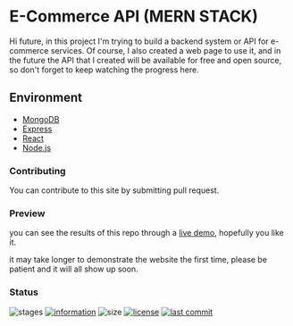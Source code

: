 # E-Commerce API (MERN STACK)

Hi future, in this project I'm trying to build a backend system or API for e-commerce services. Of course, I also created a web page to use it, and in the future the API that I created will be available for free and open source, so don't forget to keep watching the progress here.

## Environment

- [MongoDB](https://www.mongodb.com/)
- [Express](https://expressjs.com/)
- [React](https://reactjs.org/)
- [Node.js](https://nodejs.org/)

### Contributing

You can contribute to this site by submitting pull request.

### Preview

you can see the results of this repo through a [live demo](https://github.com/novaardiansyah/ecommerce_api),
hopefully you like it.

it may take longer to demonstrate the website the first time, please be patient and it will all show up soon.

### Status

![stages](https://img.shields.io/badge/stages-development-informational)
[![information](https://img.shields.io/badge/information-references-informational)](https://github.com/novaardiansyah/ecommerce_api/blob/main/references.json)
![size](https://img.shields.io/github/repo-size/novaardiansyah/ecommerce_api?label=size&color=informational)
[![license](https://img.shields.io/badge/license-MIT-blue.svg)](https://github.com/novaardiansyah/ecommerce_api/blob/main/LICENSE)
[![last commit](https://img.shields.io/github/last-commit/novaardiansyah/ecommerce_api?label=last%20commit&color=informational)](https://github.com/novaardiansyah/ecommerce_api/commits/main)

